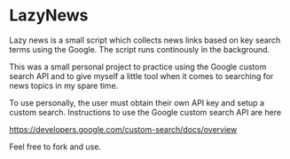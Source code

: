 # LazyNews

Lazy news is a small script which collects news links based on key search terms using the Google. The script runs continously
in the background. 

This was a small personal project to practice using the Google custom search API and to give myself a little tool when it comes 
to searching for news topics in my spare time.

To use personally, the user must obtain their own API key and setup a custom search. Instructions to 
use the Google custom search API are here 

https://developers.google.com/custom-search/docs/overview

Feel free to fork and use.
